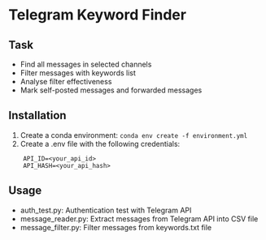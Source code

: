 # Telegram Keyword Finder

## Task
- Find all messages in selected channels
- Filter messages with keywords list
- Analyse filter effectiveness
- Mark self-posted messages and forwarded messages

## Installation
1. Create a conda environment: `conda env create -f environment.yml`
2. Create a .env file with the following credentials:
```
    API_ID=<your_api_id>
    API_HASH=<your_api_hash>
```

## Usage
- auth_test.py: Authentication test with Telegram API
- message_reader.py: Extract messages from Telegram API into CSV file
- message_filter.py: Filter messages from keywords.txt file
